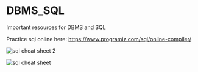 # DBMS_SQL
Important resources for DBMS and SQL

Practice sql online here: https://www.programiz.com/sql/online-compiler/

![sql cheat sheet 2](https://user-images.githubusercontent.com/16284215/223745915-cb737cfe-b338-4e1e-bf19-e6dc3180b82e.png)

![sql cheat sheet](https://user-images.githubusercontent.com/16284215/223745578-c5f974e3-9d11-4fd8-9a8b-e4eca53f8bb8.png)
